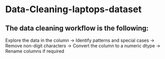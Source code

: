 # Data-Cleaning-laptops-dataset

## The data cleaning workflow is the following:<br/>
Explore the data in the column -> Identify patterns and special cases -> Remove non-digit characters -> Convert the column to a numeric dtype -> Rename columns if required
